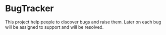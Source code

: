 # BugTracker
This project help people to discover bugs and raise them. Later on each bug will be assigned to support and will be resolved.
